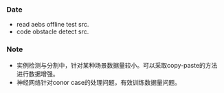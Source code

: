 ### Date
- read aebs offline test src.
- code obstacle detect src.

### Note
- 实例检测与分割中，针对某种场景数据量较小。可以采取copy-paste的方法进行数据增强。
- 神经网络针对conor case的处理问题，有效训练数据量问题。
